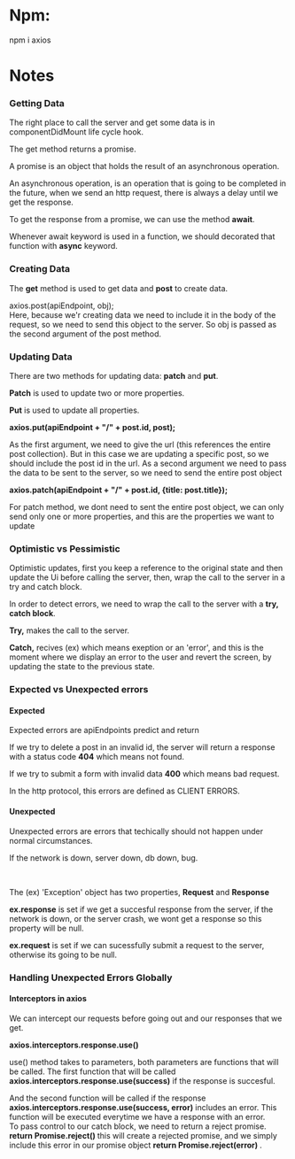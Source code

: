 <h1>Npm:</h1>

<p>npm i axios</p>

<h1>Notes</h1>

<h3>Getting Data</h3>
<p>The right place to call the server and get some data is in componentDidMount life cycle hook.</p>
<p>The get method returns a promise.</p>
<p>A promise is an object that holds the result of an asynchronous operation.</p>
<p>An asynchronous operation, is an operation that is going to be completed in the future, when we send an http request, there is always a delay
until we get the response.
</p>
<p>To get the response from a promise, we can use the method <b>await</b>.</p>
<p>Whenever await keyword is used in a function, we should decorated that function with <b>async</b> keyword.</p>

<h3>Creating Data</h3>
<p>The <b>get</b> method is used to get data and <b>post</b> to create data.</p>
<p>axios.post(apiEndpoint, obj);  
<br>
Here, because we'r creating data we need to include it in the body of the request, so we need to send this object to the server. So obj is passed as the second argument of the post method.</p>

<h3>Updating Data</h3>
<p>There are two methods for updating data: <b>patch</b> and <b>put</b>.</p>
<p><b>Patch</b> is used to update two or more properties.</p>
<p><b>Put</b> is used to update all properties.</p>

<p><b>axios.put(apiEndpoint + "/" + post.id, post);</b></p>
<p>As the first argument, we need to give the url (this references the entire post collection). But in this case we are updating a specific post, so we should include the post id in the url. As a second argument we need to pass the data to be sent to the server, so we need to send the entire post object</p>

<p><b>axios.patch(apiEndpoint + "/" + post.id, {title: post.title});</b></p>
<p>For patch method, we dont need to sent the entire post object, we can only send only one or more properties, and this are the properties we want to update</p>

<h3>Optimistic vs Pessimistic</h3>
<p>Optimistic updates, first you keep a reference to the original state and then update the Ui before calling the server, then, wrap the call to the server in a try and catch block.</p>
<p>In order to detect errors, we need to wrap the call to the server with a <b>try, catch block</b>.</p>
<p><b>Try,</b> makes the call to the server.</p>
<p>
<b>Catch,</b> 
recives (ex) which means exeption or an 'error', and  this is the moment where we display an error to the user and revert the screen, by updating the state to the previous state.
</p>

<h3>Expected vs Unexpected errors</h3>

<h4>Expected</h4>

<p>Expected errors are apiEndpoints predict and return</p>
<p>If we try to delete a post in an invalid id, the server will return a response with a status code <b>404</b> which means not found.</p>
<p>If we try to submit a form with invalid data <b>400</b> which means bad request.</p>
<p>In the http protocol, this errors are defined as CLIENT ERRORS. </p>

<h4>Unexpected</h4>
<p>Unexpected errors are errors that techically should not happen under normal circumstances.</p>
<p>If the network is down, server down, db down, bug.</p>
<br>
<p>The (ex) 'Exception' object has two properties, <b>Request</b> and <b>Response</b> </p>
<p> <b>ex.response</b> is set if we get a succesful response from the server, if the network is down, or the server crash, we wont get a response so this property will be null.</p>

<p> <b>ex.request</b> is set if we can sucessfully submit a request to the server, otherwise its going to be null.</p>

<h3>Handling Unexpected Errors Globally</h3>

<h4>Interceptors in axios</h4>

<p>We can intercept our requests before going out and our responses that we get.</p>
<p><b>axios.interceptors.response.use()</b></p>
<p>use() method takes to parameters, both parameters are functions that will be called. The first function that will be called <b>axios.interceptors.response.use(success)</b> if the response is succesful.</p>

<p>
And the second function will be called if the response <b>axios.interceptors.response.use(success, error)</b>
includes an error. This function will be executed everytime we have a response with an error. 
<br>
To pass control to our catch block, we need to return a reject promise. <b> return Promise.reject() </b> this will create a rejected promise, and we simply include this error in our promise object <b> return Promise.reject(error) </b>.
</p>
